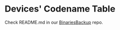 # Devices' Codename Table
Check README.md in our [BinariesBackup](https://github.com/Project-Aloha/BinariesBackup/#list) repo.